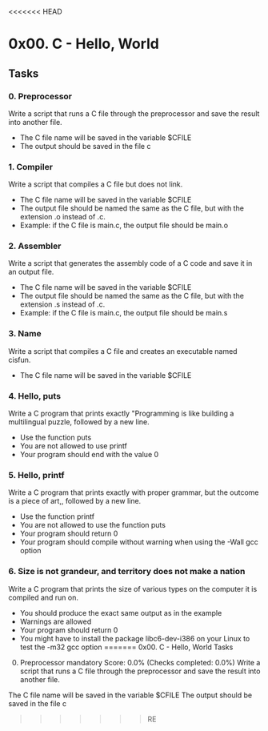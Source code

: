 <<<<<<< HEAD
# 0x00. C - Hello, World
## Tasks

### 0. Preprocessor

Write a script that runs a C file through the preprocessor and save the result into another file.

  * The C file name will be saved in the variable $CFILE
  * The output should be saved in the file c

### 1. Compiler

Write a script that compiles a C file but does not link.

  * The C file name will be saved in the variable $CFILE
  * The output file should be named the same as the C file, but with the extension .o instead of .c.
  * Example: if the C file is main.c, the output file should be main.o
  
 ### 2. Assembler

Write a script that generates the assembly code of a C code and save it in an output file.

  * The C file name will be saved in the variable $CFILE
  * The output file should be named the same as the C file, but with the extension .s instead of .c.
  * Example: if the C file is main.c, the output file should be main.s
  
 ### 3. Name

Write a script that compiles a C file and creates an executable named cisfun.

  * The C file name will be saved in the variable $CFILE
  
  
### 4. Hello, puts

Write a C program that prints exactly "Programming is like building a multilingual puzzle, followed by a new line.

  * Use the function puts
  * You are not allowed to use printf
  * Your program should end with the value 0
  
 ### 5. Hello, printf

Write a C program that prints exactly with proper grammar, but the outcome is a piece of art,, followed by a new line.

  * Use the function printf
  * You are not allowed to use the function puts
  * Your program should return 0
  * Your program should compile without warning when using the -Wall gcc option
  
  ### 6. Size is not grandeur, and territory does not make a nation

Write a C program that prints the size of various types on the computer it is compiled and run on.

 * You should produce the exact same output as in the example
 * Warnings are allowed
 * Your program should return 0
 * You might have to install the package libc6-dev-i386 on your Linux to test the -m32 gcc option
=======
0x00. C - Hello, World
Tasks
0. Preprocessor
mandatory
Score: 0.0% (Checks completed: 0.0%)
Write a script that runs a C file through the preprocessor and save the result into another file.

The C file name will be saved in the variable $CFILE
The output should be saved in the file c
>>>>>>> RE
